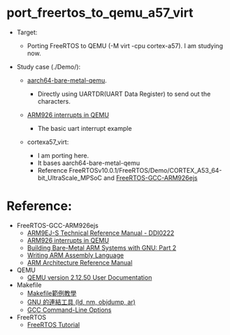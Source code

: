 # port_freertos_to_qemu_a57_virt
*	Target: 
	* Porting FreeRTOS to QEMU (-M virt -cpu cortex-a57). I am studying now.

*	Study case (./Demo/):
	*	[aarch64-bare-metal-qemu]( https://github.com/freedomtan/aarch64-bare-metal-qemu). 
		*	Directly using UARTDR(UART Data Register) to send out the characters.	

	*	[ARM926 interrupts in QEMU](https://balau82.wordpress.com/2012/04/15/arm926-interrupts-in-qemu/)
		*	The basic uart interrupt example

	*	cortexa57_virt:
		*	I am porting here.
		*	It bases aarch64-bare-metal-qemu
		*	Reference FreeRTOSv10.0.1/FreeRTOS/Demo/CORTEX_A53_64-bit_UltraScale_MPSoC and [FreeRTOS-GCC-ARM926ejs](https://github.com/jkovacic/FreeRTOS-GCC-ARM926ejs) 

# Reference:
*	FreeRTOS-GCC-ARM926ejs
	*	[ARM9EJ-S Technical Reference Manual - DDI0222](http://infocenter.arm.com/help/topic/com.arm.doc.ddi0222b/DDI0222.pdf)
	*	[ARM926 interrupts in QEMU](https://balau82.wordpress.com/2012/04/15/arm926-interrupts-in-qemu/)
	*	[Building Bare-Metal ARM Systems with GNU: Part 2](https://www.embedded.com/design/mcus-processors-and-socs/4026075/Building-Bare-Metal-ARM-Systems-with-GNU-Part-2)
	*	[Writing ARM Assembly Language](http://www.keil.com/support/man/docs/armasm/armasm_dom1359731144635.htm)
	*	[ARM Architecture Reference Manual](https://www.scss.tcd.ie/~waldroj/3d1/arm_arm.pdf)
*	QEMU
	*	[QEMU version 2.12.50 User Documentation](https://qemu.weilnetz.de/doc/qemu-doc.html)
*	Makefile
	*	[Makefile範例教學](http://maxubuntu.blogspot.com/2010/02/makefile.html)
	*	[GNU 的連結工具 (ld, nm, objdump, ar)](http://sp1.wikidot.com/gnulinker)
	*	[GCC Command-Line Options](http://tigcc.ticalc.org/doc/comopts.html)
*	FreeRTOS
	*	[FreeRTOS Tutorial](http://socialledge.com/sjsu/index.php/FreeRTOS_Tutorial)
